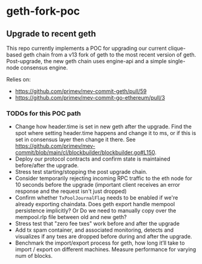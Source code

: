 # geth-fork-poc

## Upgrade to recent geth

This repo currently implements a POC for upgrading our current clique-based geth chain from a v13 fork of geth to the most recent version of geth. Post-upgrade, the new geth chain uses engine-api and a simple single-node consensus engine.

Relies on:

* https://github.com/primev/mev-commit-geth/pull/59
* https://github.com/primev/mev-commit-go-ethereum/pull/3

### TODOs for this POC path

* Change how header.time is set in new geth after the upgrade. Find the spot where setting header.time happens and change it to ms, or if this is set in consensus layer then change it there. See https://github.com/primev/mev-commit/blob/main/cl/blockbuilder/blockbuilder.go#L150. 
* Deploy our protocol contracts and confirm state is maintained before/after the upgrade. 
* Stress test starting/stopping the post upgrade chain.
* Consider temporarily rejecting incoming RPC traffic to the eth node for 10 seconds before the upgrade (important client receives an error response and the request isn't just dropped)
* Confirm whether `TxPoolJournalFlag` needs to be enabled if we're already exporting chaindata. Does geth export handle mempool persistence implicitly? Or Do we need to manually copy over the mempool.rlp file between old and new geth?
* Stress test that "zero fee txes" work before and after the upgrade
* Add tx spam container, and associated monitoring, detects and visualizes if any txes are dropped before during and after the upgrade.
* Benchmark the import/export process for geth, how long it’ll take to import / export on different machines. Measure performance for varying num of blocks.

